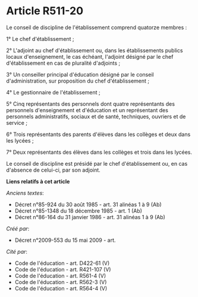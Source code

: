 # Article R511-20

Le conseil de discipline de l'établissement comprend quatorze membres :

1° Le chef d'établissement ;

2° L'adjoint au chef d'établissement ou, dans les établissements publics locaux d'enseignement, le cas échéant, l'adjoint
désigné par le chef d'établissement en cas de pluralité d'adjoints ;

3° Un conseiller principal d'éducation désigné par le conseil d'administration, sur proposition du chef d'établissement ;

4° Le gestionnaire de l'établissement ;

5° Cinq représentants des personnels dont quatre représentants des personnels d'enseignement et d'éducation et un
représentant des personnels administratifs, sociaux et de santé, techniques, ouvriers et de service ;

6° Trois représentants des parents d'élèves dans les collèges et deux dans les lycées ;

7° Deux représentants des élèves dans les collèges et trois dans les lycées.

Le conseil de discipline est présidé par le chef d'établissement ou, en cas d'absence de celui-ci, par son adjoint.

**Liens relatifs à cet article**

_Anciens textes_:

  - Décret n°85-924 du 30 août 1985 - art. 31 alinéas 1 à 9 (Ab)
  - Décret n°85-1348 du 18 décembre 1985 - art. 1 (Ab)
  - Décret n°86-164 du 31 janvier 1986 - art. 31 alinéas 1 à 9 (Ab)

_Créé par_:

  - Décret n°2009-553 du 15 mai 2009 - art.

_Cité par_:

  - Code de l'éducation - art. D422-61 (V)
  - Code de l'éducation - art. R421-107 (V)
  - Code de l'éducation - art. R561-4 (V)
  - Code de l'éducation - art. R562-3 (V)
  - Code de l'éducation - art. R564-4 (V)
